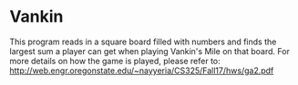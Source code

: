 # Vankin
This program reads in a square board filled with numbers and finds the largest sum a player can get when playing Vankin's Mile on that board.
For more details on how the game is played, please refer to: http://web.engr.oregonstate.edu/~nayyeria/CS325/Fall17/hws/ga2.pdf

